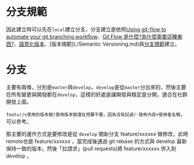 # 分支規範
因此建立時可以先在`local`建立分支，分支建立是依照[Using git-flow to automate your git branching workflow](https://jeffkreeftmeijer.com/git-flow/)、[Git Flow 是什麼?為什麼需要這種東西?](https://gitbook.tw/chapters/gitflow/why-need-git-flow.html)、[語意化版本](https://semver.org/lang/zh-TW/)、[版本規範](./Semantic Versioning.md)與[分支規範](./Branch.md)建立。

# 分支
主要有兩條，分別是`master`與`develop`，`develop`是從`master`分出來的，然後主要在所有變更與開發都在`develop`，這樣的好處是讓開發與穩定是分開，適合在社群開發上面。

 `featur/v使用的版本號(使用版本號還在想要不要，因為沒有試過)-發佈內容+使用者名稱`，可以參考。

那主要的運作方式是要修改是從 `develop` 開新分支 feature/xxxxxx 做修改，此時remote也是 feature/xxxxxx ，當完成後通過 git rebase 的方式與 develop 最新保持一致的版本，然後「拉請求」(pull requests)將 feature/xxxxxx 併入到 develop 。